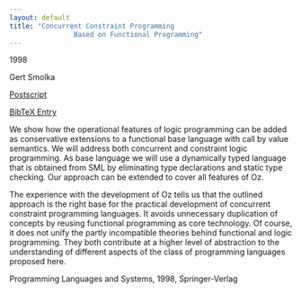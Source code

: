 ```yaml
---
layout: default
title: "Concurrent Constraint Programming 
                Based on Functional Programming"
---
```



1998


Gert Smolka



[Postscript](http://www.ps.uni-sb.de/PapersOz/ProgrammingSysLab/Smolka-Oz-SML-98.ps.gz)

[BibTeX Entry](http://www.ps.uni-sb.de/PapersOz/abstracts/Smolka-Oz-SML-98.bib)



We show how the operational features of logic
programming can be added as conservative extensions to
a functional base language with call by value
semantics.  We will address both concurrent and
constraint logic programming.
As base language we will use a dynamically typed
language that is obtained from SML by eliminating type
declarations and static type checking.  Our approach
can be extended to cover all features of Oz.




The experience with the development of Oz tells us that
the outlined approach is the right base for the
practical development of concurrent constraint
programming languages.  It avoids unnecessary
duplication of concepts by reusing functional
programming as core technology.  Of course, it does not
unify the partly incompatible theories behind
functional and logic programming.  They both contribute
at a higher level of abstraction to the understanding
of different aspects of the class of programming
languages proposed here.




Programming Languages and Systems,  1998, Springer-Verlag




